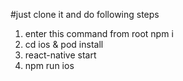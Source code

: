 #just clone it and do following steps
1. enter this command from root   npm i
2. cd ios & pod install
3. react-native start
4. npm run ios 
